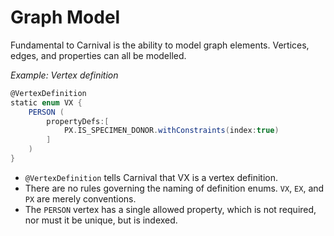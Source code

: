 # Graph Model

Fundamental to Carnival is the ability to model graph elements. Vertices, edges, and properties can all be modelled.

_Example: Vertex definition_

```groovy
@VertexDefinition
static enum VX {
    PERSON (
        propertyDefs:[
            PX.IS_SPECIMEN_DONOR.withConstraints(index:true)
        ]
    )
}
```

-   `@VertexDefinition` tells Carnival that VX is a vertex definition.
-   There are no rules governing the naming of definition enums. `VX`, `EX`, and `PX` are merely conventions.
-   The `PERSON` vertex has a single allowed property, which is not required, nor must it be unique, but is indexed.
